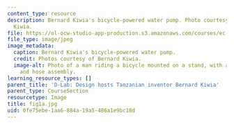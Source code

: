 ```yaml
---
content_type: resource
description: Bernard Kiwia's bicycle-powered water pump. Photo courtesy of Bernard
  Kiwia.
file: https://ol-ocw-studio-app-production.s3.amazonaws.com/courses/ec-720j-d-lab-ii-design-spring-2010/0fe75ebe1aa6884a19a5486a1e9bc18d_fig1a.jpg
file_type: image/jpeg
image_metadata:
  caption: Bernard Kiwia's bicycle-powered water pump.
  credit: Photos courtesy of Bernard Kiwia.
  image-alt: Photo of a man riding a bicycle mounted on a stand, with attached pump
    and hose assembly.
learning_resource_types: []
parent_title: 'D-Lab: Design hosts Tanzanian inventor Bernard Kiwia'
parent_type: CourseSection
resourcetype: Image
title: fig1a.jpg
uid: 0fe75ebe-1aa6-884a-19a5-486a1e9bc18d
---
```

